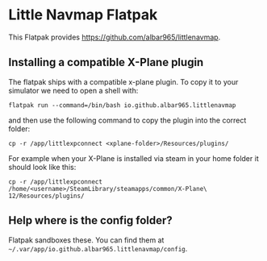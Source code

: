 # Little Navmap Flatpak

This Flatpak provides <https://github.com/albar965/littlenavmap>.

## Installing a compatible X-Plane plugin

The flatpak ships with a compatible x-plane plugin. To copy it to your simulator we need to open a shell with:

`flatpak run --command=/bin/bash io.github.albar965.littlenavmap`

and then use the following command to copy the plugin into the correct folder:

`cp -r /app/littlexpconnect <xplane-folder>/Resources/plugins/`

For example when your X-Plane is installed via steam in your home folder it should look like this:

`cp -r /app/littlexpconnect /home/<username>/SteamLibrary/steamapps/common/X-Plane\ 12/Resources/plugins/`

## Help where is the config folder?

Flatpak sandboxes these. You can find them at `~/.var/app/io.github.albar965.littlenavmap/config`.
